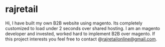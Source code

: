 # rajretail
Hi, I have built my own B2B website using magento. Its completely customized to load under 2 seconds over shared hosting. I am an magento developer and invested, worked hard to implement B2B over magento. If this project interests you feel free to contact @rajretailonline@gmail.com.

